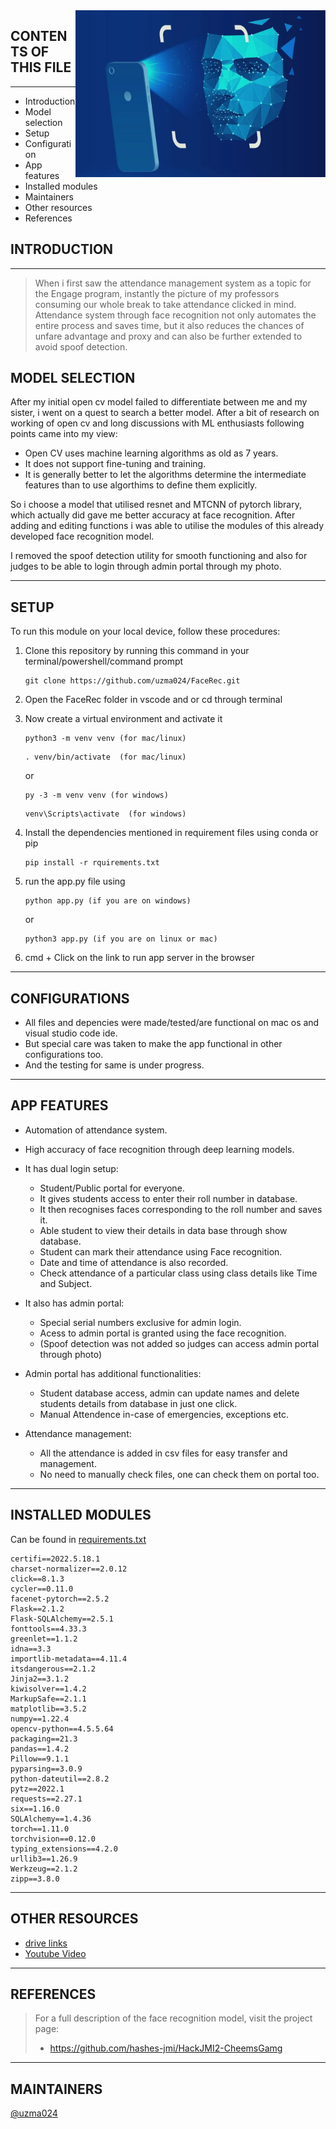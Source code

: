 <img src="brand.jpg" width="400" align="right" />

## CONTENTS OF THIS FILE
---------------------

 * Introduction
 * Model selection
 * Setup
 * Configuration
 * App features
 * Installed modules
 * Maintainers
 * Other resources
 * References

## INTRODUCTION
------------

> When i first saw the attendance management system as a topic for the Engage program, instantly the picture of my professors consuming our whole break to take attendance clicked in mind.
> Attendance system through face recognition not only automates the entire process and saves time, but it also reduces the chances of unfare advantage and proxy and can also be further extended to avoid spoof detection.

 MODEL SELECTION
------------
After my initial open cv model failed to differentiate between me and my sister, i went on a quest to search a better model.
After a bit of research on working of open cv and long discussions with ML enthusiasts following points came into my view:
  - Open CV uses machine learning algorithms as old as 7 years.  
  - It does not support fine-tuning and training.
  - It is generally better to let the algorithms determine the intermediate features than to use algorthims to define them explicitly. 

So i choose a model that utilised resnet and MTCNN of pytorch library, which actually did gave me better accuracy at face recognition. After adding and editing functions i was able to utilise the modules of this already developed face recognition model.

I removed the spoof detection utility for smooth functioning and also for judges to be able to login through admin portal through my photo.

--------------

SETUP
------------
To run this module on your local device, follow these procedures:

1. Clone this repository by running this command in your terminal/powershell/command prompt
    ```
    git clone https://github.com/uzma024/FaceRec.git
    ```
2. Open the FaceRec folder in vscode and or cd through terminal

3. Now create a virtual environment and activate it
    ```
    python3 -m venv venv (for mac/linux)
    ```
    ```
    . venv/bin/activate  (for mac/linux)
    ```
    or
    ```
    py -3 -m venv venv (for windows)
    ```
    ```
    venv\Scripts\activate  (for windows)
    ```
4. Install the dependencies mentioned in requirement files using conda or pip
    ```
    pip install -r rquirements.txt
    ```
5. run the app.py file using 
    ```
    python app.py (if you are on windows)
    ``` 
     or 
    ```
    python3 app.py (if you are on linux or mac)
    ```
5. cmd + Click on the link to run app server in the browser

--------------
CONFIGURATIONS
------------
 * All files and depencies were made/tested/are functional on mac os and visual studio code ide.
 * But special care was taken to make the app functional in other configurations too.
 * And the testing for same is under progress.

--------------
APP FEATURES
-----------
 * Automation of attendance system.

 * High accuracy of face recognition through deep learning models.

 * It has dual login setup:
    - Student/Public portal for everyone.
    - It gives students access to enter their roll number in database.
    - It then recognises faces corresponding to the roll number and saves it.
    - Able student to view their details in data base through show database.
    - Student can mark their attendance using Face recognition.
    - Date and time of attendance is also recorded.
    - Check attendance of a particular class using class details like Time and Subject.

 * It also has admin portal:
    - Special serial numbers exclusive for admin login.
    - Acess to admin portal is granted using the face recognition. 
    - (Spoof detection was not added so judges can access admin portal through photo)

 * Admin portal has additional functionalities:
    - Student database access, admin can update names and delete students details from database in just one click.
    - Manual Attendence in-case of emergencies, exceptions etc.

 * Attendance management:
    - All the attendance is added in csv files for easy transfer and management.
    - No need to manually check files, one can check them on portal too.
--------------
INSTALLED MODULES
------------
Can be found in [requirements.txt](https://github.com/uzma024/FaceRec/blob/main/requirements.txt)
```
certifi==2022.5.18.1
charset-normalizer==2.0.12
click==8.1.3
cycler==0.11.0
facenet-pytorch==2.5.2
Flask==2.1.2
Flask-SQLAlchemy==2.5.1
fonttools==4.33.3
greenlet==1.1.2
idna==3.3
importlib-metadata==4.11.4
itsdangerous==2.1.2
Jinja2==3.1.2
kiwisolver==1.4.2
MarkupSafe==2.1.1
matplotlib==3.5.2
numpy==1.22.4
opencv-python==4.5.5.64
packaging==21.3
pandas==1.4.2
Pillow==9.1.1
pyparsing==3.0.9
python-dateutil==2.8.2
pytz==2022.1
requests==2.27.1
six==1.16.0
SQLAlchemy==1.4.36
torch==1.11.0
torchvision==0.12.0
typing_extensions==4.2.0
urllib3==1.26.9
Werkzeug==2.1.2
zipp==3.8.0

```
--------------
OTHER RESOURCES
------------
* [drive links](https://github.com/uzma024)
* [Youtube Video](https://github.com/uzma024)
--------------
REFERENCES
------------
> For a full description of the face recognition model, visit the project page:
> - https://github.com/hashes-jmi/HackJMI2-CheemsGamg

--------------
MAINTAINERS
------------
[@uzma024](https://github.com/uzma024)